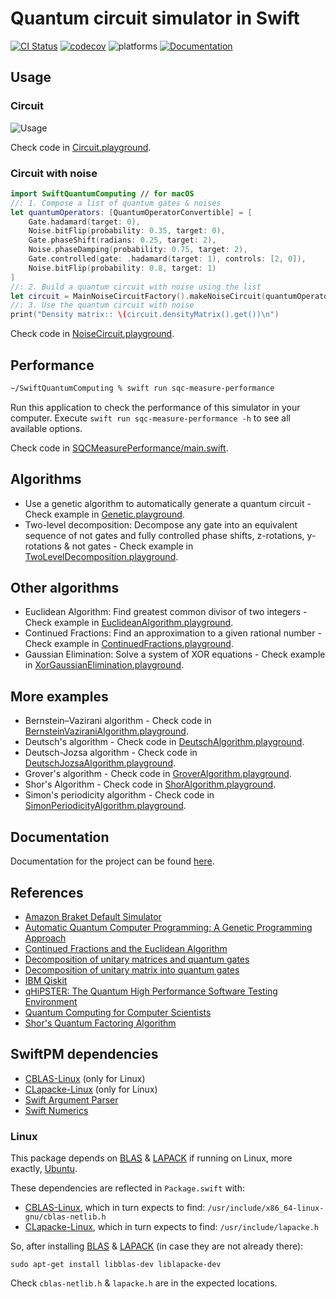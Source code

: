 # Quantum circuit simulator in Swift

[![CI Status](https://github.com/indisoluble/SwiftQuantumComputing/workflows/build/badge.svg?branch=master)](https://github.com/indisoluble/SwiftQuantumComputing/actions?query=branch%3Amaster)
[![codecov](https://codecov.io/gh/indisoluble/SwiftQuantumComputing/branch/master/graph/badge.svg)](https://codecov.io/gh/indisoluble/SwiftQuantumComputing)
![platforms](https://img.shields.io/badge/platform-iOS%20%7C%20macOS%20%7C%20Linux-lightgrey.svg)
[![Documentation](https://indisoluble.github.io/SwiftQuantumComputing/badge.svg)](https://indisoluble.github.io/SwiftQuantumComputing)

## Usage

### Circuit

![Usage](https://raw.githubusercontent.com/indisoluble/SwiftQuantumComputing/master/Images/Usage.jpg)

Check code in [Circuit.playground](https://github.com/indisoluble/SwiftQuantumComputing/tree/master/Playground/Usage/Circuit.playground/Contents.swift).

### Circuit with noise

```swift
import SwiftQuantumComputing // for macOS
//: 1. Compose a list of quantum gates & noises
let quantumOperators: [QuantumOperatorConvertible] = [
    Gate.hadamard(target: 0),
    Noise.bitFlip(probability: 0.35, target: 0),
    Gate.phaseShift(radians: 0.25, target: 2),
    Noise.phaseDamping(probability: 0.75, target: 2),
    Gate.controlled(gate: .hadamard(target: 1), controls: [2, 0]),
    Noise.bitFlip(probability: 0.8, target: 1)
]
//: 2. Build a quantum circuit with noise using the list
let circuit = MainNoiseCircuitFactory().makeNoiseCircuit(quantumOperators: quantumOperators)
//: 3. Use the quantum circuit with noise
print("Density matrix:: \(circuit.densityMatrix().get())\n")
```

Check code in [NoiseCircuit.playground](https://github.com/indisoluble/SwiftQuantumComputing/tree/master/Playground/Usage/NoiseCircuit.playground/Contents.swift).

## Performance

```zsh
~/SwiftQuantumComputing % swift run sqc-measure-performance
```

Run this application to check the performance of this simulator in your computer. Execute `swift run sqc-measure-performance -h` to see all available options.

Check code in [SQCMeasurePerformance/main.swift](https://github.com/indisoluble/SwiftQuantumComputing/tree/master/Sources/SQCMeasurePerformance/main.swift).

## Algorithms

* Use a genetic algorithm to automatically generate a quantum circuit - Check example in [Genetic.playground](https://github.com/indisoluble/SwiftQuantumComputing/tree/master/Playground/Usage/Genetic.playground/Contents.swift).
* Two-level decomposition: Decompose any gate into an equivalent sequence of not gates and fully controlled phase shifts, z-rotations, y-rotations & not gates - Check example in [TwoLevelDecomposition.playground](https://github.com/indisoluble/SwiftQuantumComputing/tree/master/Playground/Usage/TwoLevelDecomposition.playground/Contents.swift).

## Other algorithms

* Euclidean Algorithm: Find greatest common divisor of two integers - Check example in [EuclideanAlgorithm.playground](https://github.com/indisoluble/SwiftQuantumComputing/tree/master/Playground/Usage/EuclideanAlgorithm.playground/Contents.swift).
* Continued Fractions: Find an approximation to a given rational number - Check example in [ContinuedFractions.playground](https://github.com/indisoluble/SwiftQuantumComputing/tree/master/Playground/Usage/ContinuedFractions.playground/Contents.swift).
* Gaussian Elimination: Solve a system of XOR equations - Check example in [XorGaussianElimination.playground](https://github.com/indisoluble/SwiftQuantumComputing/tree/master/Playground/Usage/XorGaussianElimination.playground/Contents.swift).

## More examples

* Bernstein–Vazirani algorithm - Check code in [BernsteinVaziraniAlgorithm.playground](https://github.com/indisoluble/SwiftQuantumComputing/tree/master/Playground/Example/BernsteinVaziraniAlgorithm.playground/Contents.swift).
* Deutsch's algorithm - Check code in [DeutschAlgorithm.playground](https://github.com/indisoluble/SwiftQuantumComputing/tree/master/Playground/Example/DeutschAlgorithm.playground/Contents.swift).
* Deutsch-Jozsa algorithm - Check code in [DeutschJozsaAlgorithm.playground](https://github.com/indisoluble/SwiftQuantumComputing/tree/master/Playground/Example/DeutschJozsaAlgorithm.playground/Contents.swift).
* Grover's algorithm - Check code in [GroverAlgorithm.playground](https://github.com/indisoluble/SwiftQuantumComputing/tree/master/Playground/Example/GroverAlgorithm.playground/Contents.swift).
* Shor's Algorithm - Check code in [ShorAlgorithm.playground](https://github.com/indisoluble/SwiftQuantumComputing/tree/master/Playground/Example/ShorAlgorithm.playground/Contents.swift).
* Simon's periodicity algorithm - Check code in [SimonPeriodicityAlgorithm.playground](https://github.com/indisoluble/SwiftQuantumComputing/tree/master/Playground/Example/SimonPeriodicityAlgorithm.playground/Contents.swift).

## Documentation

Documentation for the project can be found [here](https://indisoluble.github.io/SwiftQuantumComputing).

## References

* [Amazon Braket Default Simulator](https://github.com/aws/amazon-braket-default-simulator-python)
* [Automatic Quantum Computer Programming: A Genetic Programming Approach](https://www.amazon.com/Automatic-Quantum-Computer-Programming-Approach/dp/038736496X)
* [Continued Fractions and the Euclidean Algorithm](https://www.math.u-bordeaux.fr/~pjaming/M1/exposes/MA2.pdf)
* [Decomposition of unitary matrices and quantum gates](https://arxiv.org/abs/1210.7366)
* [Decomposition of unitary matrix into quantum gates](https://github.com/fedimser/quantum_decomp/blob/master/res/Fedoriaka2019Decomposition.pdf)
* [IBM Qiskit](https://github.com/Qiskit/qiskit-terra)
* [qHiPSTER: The Quantum High Performance Software Testing Environment](https://arxiv.org/abs/1601.07195)
* [Quantum Computing for Computer Scientists](https://www.amazon.com/Quantum-Computing-Computer-Scientists-Yanofsky/dp/0521879965)
* [Shor's Quantum Factoring Algorithm](https://arxiv.org/abs/quant-ph/0010034)

## SwiftPM dependencies

* [CBLAS-Linux](https://github.com/indisoluble/CBLAS-Linux) (only for Linux)
* [CLapacke-Linux](https://github.com/indisoluble/CLapacke-Linux) (only for Linux)
* [Swift Argument Parser](https://github.com/apple/swift-argument-parser)
* [Swift Numerics](https://github.com/apple/swift-numerics)

### Linux

This package depends on [BLAS](http://www.netlib.org/blas/) & [LAPACK](http://www.netlib.org/lapack/) if running on Linux, more exactly, [Ubuntu](https://www.ubuntu.com).

These dependencies are reflected in `Package.swift` with:
* [CBLAS-Linux](https://github.com/indisoluble/CBLAS-Linux), which in turn expects to find: `/usr/include/x86_64-linux-gnu/cblas-netlib.h`
* [CLapacke-Linux](https://github.com/indisoluble/CLapacke-Linux), which in turn expects to find: `/usr/include/lapacke.h`

So, after installing [BLAS](http://www.netlib.org/blas/) & [LAPACK](http://www.netlib.org/lapack/) (in case they are not already there):

```
sudo apt-get install libblas-dev liblapacke-dev
```

Check `cblas-netlib.h` & `lapacke.h` are in the expected locations.
